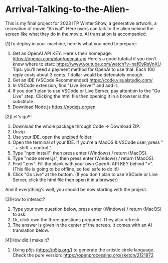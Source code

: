 # Arrival-Talking-to-the-Alien-
This is my final project for 2023 ITP Winter Show, a generative artwork, a recreation of movie "Arrival". Here users can talk to the alien behind the screen like what they do in the movie. AI translation is accompanied.

[1]To deploy in your machine, here is what you need to prepare:

1. Get an OpenAI API KEY.
  Here's their homepage: https://openai.com/blog/openai-api
  Here's a good tutotial if you don't know where to start: https://www.youtube.com/watch?v=nafDyRsVnXU
  Tips: you'll need a payment method for OpenAI to use that. Each 100 reply costs about 3 cents. 1 dollar would be defenately enough.
2. Get an IDE (VSCode Recommended) https://code.visualstudio.com/
3. In VSCode extension, find "Live Server" and add it.
4. If you don't plan to use VSCode or Live Server, pay attention to the "Go Live" step. Clicking the html file then opening it in a browser is the substitute.
5. Download Node.js https://nodejs.org/en

[2]Let's go!!!

1. Download the whole package through Code -> Download ZIP.
2. Unzip.
3. Use your IDE, open the unziped folder.
4. Open the terminal of your IDE. If you're a MacOS & VSCode user, press " ` + shift + control ".
5. Type "npm install", then press enter (Windows) / return (MacOS).
6. Type "node server.js", then press enter (Windows) / return (MacOS).
7. Find ".env". Fill the blank with your own OpenAI API KEY behind "=". (This file is going to be offline, so feel safe to do it!)
8. Click "Go Live" at the buttom. (If you don't plan to use VSCode or Live Server, click the html file then open it in a browser)

And if everything's well, you should be now starting with the project.

[3]How to interact?
1. Type your own question below, press enter (Windows) / return (MacOS) to ask.
2. Or, click own the three questions prepared. They also refresh.
3. The answer is given in the center of the screen. It comes with an AI translation below.

[4]How did I make it?
1. Using p5js (https://p5js.org/) to generate the artistic circle language. Check the pure version: https://openprocessing.org/sketch/2121872
